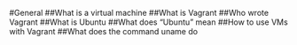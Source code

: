 #General
##What is a virtual machine
##What is Vagrant
##Who wrote Vagrant
##What is Ubuntu
##What does “Ubuntu” mean
##How to use VMs with Vagrant
##What does the command uname do
